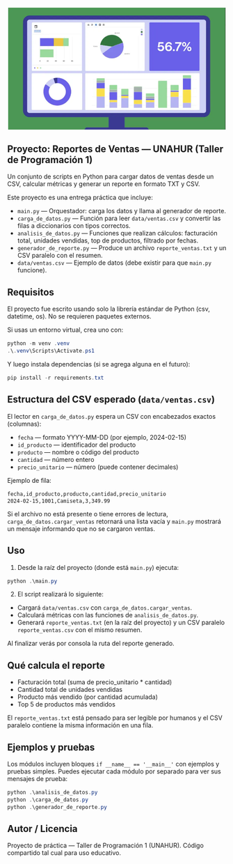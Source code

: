 <p align="center">
  <img src="data/reporte_venta.webp" alt="Vista previa del reporte de ventas" width="500"/>
</p>

## Proyecto: Reportes de Ventas — UNAHUR (Taller de Programación 1)

Un conjunto de scripts en Python para cargar datos de ventas desde un CSV, calcular métricas
y generar un reporte en formato TXT y CSV.

Este proyecto es una entrega práctica que incluye:

- `main.py` — Orquestador: carga los datos y llama al generador de reporte.
- `carga_de_datos.py` — Función para leer `data/ventas.csv` y convertir las filas a diccionarios con tipos correctos.
- `analisis_de_datos.py` — Funciones que realizan cálculos: facturación total, unidades vendidas, top de productos, filtrado por fechas.
- `generador_de_reporte.py` — Produce un archivo `reporte_ventas.txt` y un CSV paralelo con el resumen.
- `data/ventas.csv` — Ejemplo de datos (debe existir para que `main.py` funcione).

## Requisitos

El proyecto fue escrito usando solo la librería estándar de Python (csv, datetime, os). No se requieren paquetes externos.

Si usas un entorno virtual, crea uno con:

```powershell
python -m venv .venv
.\.venv\Scripts\Activate.ps1
```

Y luego instala dependencias (si se agrega alguna en el futuro):

```powershell
pip install -r requirements.txt
```

## Estructura del CSV esperado (`data/ventas.csv`)

El lector en `carga_de_datos.py` espera un CSV con encabezados exactos (columnas):

- `fecha` — formato YYYY-MM-DD (por ejemplo, 2024-02-15)
- `id_producto` — identificador del producto
- `producto` — nombre o código del producto
- `cantidad` — número entero
- `precio_unitario` — número (puede contener decimales)

Ejemplo de fila:

```csv
fecha,id_producto,producto,cantidad,precio_unitario
2024-02-15,1001,Camiseta,3,349.99
```

Si el archivo no está presente o tiene errores de lectura, `carga_de_datos.cargar_ventas` retornará una lista vacía y `main.py` mostrará un mensaje informando que no se cargaron ventas.

## Uso

1) Desde la raíz del proyecto (donde está `main.py`) ejecuta:

```powershell
python .\main.py
```

2) El script realizará lo siguiente:

- Cargará `data/ventas.csv` con `carga_de_datos.cargar_ventas`.
- Calculará métricas con las funciones de `analisis_de_datos.py`.
- Generará `reporte_ventas.txt` (en la raíz del proyecto) y un CSV paralelo `reporte_ventas.csv` con el mismo resumen.

Al finalizar verás por consola la ruta del reporte generado.

## Qué calcula el reporte

- Facturación total (suma de precio_unitario * cantidad)
- Cantidad total de unidades vendidas
- Producto más vendido (por cantidad acumulada)
- Top 5 de productos más vendidos

El `reporte_ventas.txt` está pensado para ser legible por humanos y el CSV paralelo contiene la misma información en una fila.

## Ejemplos y pruebas

Los módulos incluyen bloques `if __name__ == '__main__'` con ejemplos y pruebas simples. Puedes ejecutar cada módulo por separado para ver sus mensajes de prueba:

```powershell
python .\analisis_de_datos.py
python .\carga_de_datos.py
python .\generador_de_reporte.py
```

## Autor / Licencia

Proyecto de práctica — Taller de Programación 1 (UNAHUR). Código compartido tal cual para uso educativo.

